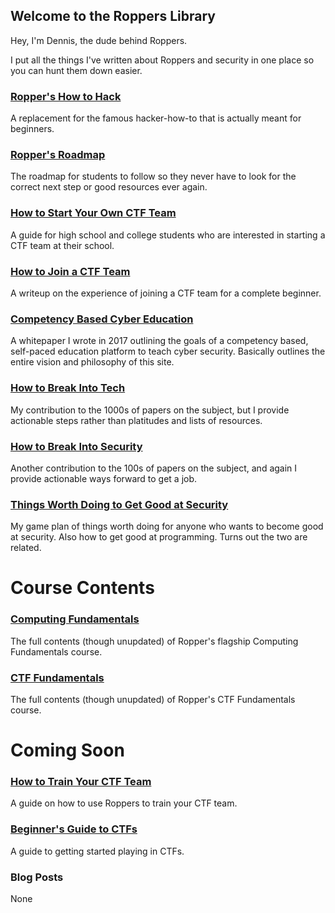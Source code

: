## Welcome to the Roppers Library

Hey, I'm Dennis, the dude behind Roppers. 

I put all the things I've written about Roppers and security in one place so you can hunt them down easier. 

### [Ropper's How to Hack](https://www.hoppersroppers.org/howtohack/)
A replacement for the famous hacker-how-to that is actually meant for beginners.

### [Ropper's Roadmap](https://www.hoppersroppers.org/roadmap/)
The roadmap for students to follow so they never have to look for the correct next step or good resources ever again.

### [How to Start Your Own CTF Team](/startCTFteam.md)
A guide for high school and college students who are interested in starting a CTF team at their school.

### [How to Join a CTF Team](/joinCTFteam.md)
A writeup on the experience of joining a CTF team for a complete beginner.

### [Competency Based Cyber Education](/competencyBasedEdu.md)
A whitepaper I wrote in 2017 outlining the goals of a competency based, self-paced education platform to teach cyber security. Basically outlines the entire vision and philosophy of this site.

### [How to Break Into Tech](/breakIntoTech.md)
My contribution to the 1000s of papers on the subject, but I provide actionable steps rather than platitudes and lists of resources.

### [How to Break Into Security](/breakIntoSecurity.md)
Another contribution to the 100s of papers on the subject, and again I provide actionable ways forward to get a job.

### [Things Worth Doing to Get Good at Security](/thingsWorthDoing.md)
My game plan of things worth doing for anyone who wants to become good at security. Also how to get good at programming. Turns out the two are related. 

# Course Contents

### [Computing Fundamentals](https://www.hoppersroppers.org/fundamentals/)
The full contents (though unupdated) of Ropper's flagship Computing Fundamentals course.

### [CTF Fundamentals](https://www.hoppersroppers.org/ctf/)
The full contents (though unupdated) of Ropper's CTF Fundamentals course.



# Coming Soon

### [How to Train Your CTF Team](/trainCTFteam.md)
A guide on how to use Roppers to train your CTF team.

### [Beginner's Guide to CTFs](/learnCTF.md)
A guide to getting started playing in CTFs. 

### Blog Posts

None










